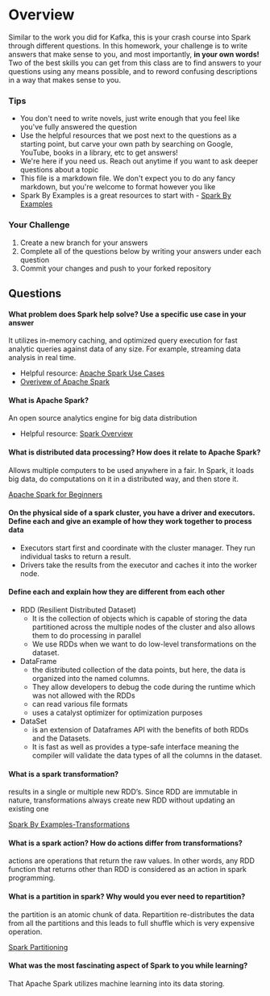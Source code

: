 # Overview

Similar to the work you did for Kafka, this is your crash course into Spark through different questions. In this homework, your
challenge is to write answers that make sense to you, and most importantly, **in your own words!**
Two of the best skills you can get from this class are to find answers to your questions using any means possible, and to
reword confusing descriptions in a way that makes sense to you. 

### Tips
* You don't need to write novels, just write enough that you feel like you've fully answered the question
* Use the helpful resources that we post next to the questions as a starting point, but carve your own path by searching on Google, YouTube, books in a library, etc to get answers!
* We're here if you need us. Reach out anytime if you want to ask deeper questions about a topic 
* This file is a markdown file. We don't expect you to do any fancy markdown, but you're welcome to format however you like
* Spark By Examples is a great resources to start with - [Spark By Examples](https://sparkbyexamples.com/)

### Your Challenge
1. Create a new branch for your answers 
2. Complete all of the questions below by writing your answers under each question
3. Commit your changes and push to your forked repository

## Questions
#### What problem does Spark help solve? Use a specific use case in your answer 
It utilizes in-memory caching, and optimized query execution for fast analytic queries against data of any size.
For example, streaming data analysis in real time.
* Helpful resource: [Apache Spark Use Cases](https://www.toptal.com/spark/introduction-to-apache-spark)
* [Overivew of Apache Spark](https://www.youtube.com/watch?v=znBa13Earms&t=42s)

#### What is Apache Spark?
An open source analytics engine for big data distribution
* Helpful resource: [Spark Overview](https://www.youtube.com/watch?v=ymtq8yjmD9I) 

#### What is distributed data processing? How does it relate to Apache Spark?  
Allows multiple computers to be used anywhere in a fair. 
In Spark, it  loads big data, do computations on it in a distributed way, and then store it.

[Apache Spark for Beginners](https://medium.com/@aristo_alex/apache-spark-for-beginners-d3b3791e259e)

#### On the physical side of a spark cluster, you have a driver and executors. Define each and give an example of how they work together to process data
* Executors start first and coordinate with the cluster manager.
They run individual tasks to return a result. 
* Drivers take the results from the executor and caches it into the worker node.
#### Define each and explain how they are different from each other 
* RDD (Resilient Distributed Dataset)
  * It is the collection of objects which is capable of storing the data partitioned across the multiple nodes of the cluster and also allows them to do processing in parallel
  * We use RDDs when we want to do low-level transformations on the dataset.
* DataFrame
  * the distributed collection of the data points, but here, the data is organized into the named columns. 
  * They allow developers to debug the code during the runtime which was not allowed with the RDDs
  * can read various file formats
  * uses a catalyst optimizer for optimization purposes 
* DataSet
  * is an extension of Dataframes API with the benefits of both RDDs and the Datasets. 
  * It is fast as well as provides a type-safe interface meaning the compiler will validate the data types of all the columns in the dataset.

#### What is a spark transformation?
results in a single or multiple new RDD’s.
Since RDD are immutable in nature, transformations always create new RDD without updating an existing one

[Spark By Examples-Transformations](https://sparkbyexamples.com/apache-spark-rdd/spark-rdd-transformations/)

#### What is a spark action? How do actions differ from transformations? 
actions are operations that return the raw values.
In other words, any RDD function that returns other than RDD is considered as an action in spark programming.
#### What is a partition in spark? Why would you ever need to repartition? 
the partition is an atomic chunk of data. 
Repartition re-distributes the data from all the partitions and this leads to full shuffle which is very expensive operation.

[Spark Partitioning](https://sparkbyexamples.com/spark/spark-repartition-vs-coalesce/)

#### What was the most fascinating aspect of Spark to you while learning? 
That Apache Spark utilizes machine learning into its data storing.